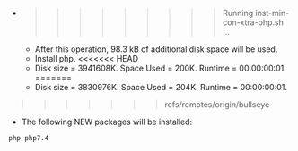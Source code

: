 * >>>>>>>>> Running inst-min-con-xtra-php.sh ...
  * After this operation, 98.3 kB of additional disk space will be used.
  * Install php.
<<<<<<< HEAD
  * Disk size = 3941608K. Space Used = 200K. Runtime = 00:00:00:01.
=======
  * Disk size = 3830976K. Space Used = 204K. Runtime = 00:00:00:01.
>>>>>>> refs/remotes/origin/bullseye
  * The following NEW packages will be installed:
  ```bash
php php7.4
  ```
